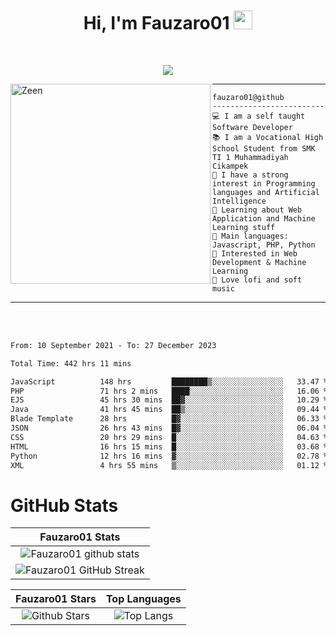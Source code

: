<h1 align="center">
Hi, I'm Fauzaro01
  <img src="https://media.giphy.com/media/hvRJCLFzcasrR4ia7z/giphy.gif" width="30"></h1>
<br/>

<p align="center">
  <a href="https://github.com/DenverCoder1/readme-typing-svg">
    <img src="https://readme-typing-svg.herokuapp.com?lines=Chill%20and%20Coding;Full+Stack+Web+Developer;Student;Software%20Develover;Always%20learning%20new%20things&center=true&width=380&height=45"></a>
</p>

<img align="left" src="https://media.tenor.com/LNrMsLTFICEAAAAi/elysia.gif" alt="Zeen" width="320" height="320" />
<hr>

```
fauzaro01@github
-------------------------
💻 I am a self taught Software Developer
📚 I am a Vocational High School Student from SMK TI 1 Muhammadiyah Cikampek
📝 I have a strong interest in Programming languages and Artificial Intelligence
🌱 Learning about Web Application and Machine Learning stuff
🌟 Main languages: Javascript, PHP, Python
🚩 Interested in Web Development & Machine Learning
🎵 Love lofi and soft music 
```

<hr>
<br>
<br>
<div align="left">
<!--START_SECTION:waka-->

```txt
From: 10 September 2021 - To: 27 December 2023

Total Time: 442 hrs 11 mins

JavaScript          148 hrs         ████████▒░░░░░░░░░░░░░░░░   33.47 %
PHP                 71 hrs 2 mins   ████░░░░░░░░░░░░░░░░░░░░░   16.06 %
EJS                 45 hrs 30 mins  ██▓░░░░░░░░░░░░░░░░░░░░░░   10.29 %
Java                41 hrs 45 mins  ██▒░░░░░░░░░░░░░░░░░░░░░░   09.44 %
Blade Template      28 hrs          █▓░░░░░░░░░░░░░░░░░░░░░░░   06.33 %
JSON                26 hrs 43 mins  █▓░░░░░░░░░░░░░░░░░░░░░░░   06.04 %
CSS                 20 hrs 29 mins  █░░░░░░░░░░░░░░░░░░░░░░░░   04.63 %
HTML                16 hrs 15 mins  █░░░░░░░░░░░░░░░░░░░░░░░░   03.68 %
Python              12 hrs 16 mins  ▓░░░░░░░░░░░░░░░░░░░░░░░░   02.78 %
XML                 4 hrs 55 mins   ▒░░░░░░░░░░░░░░░░░░░░░░░░   01.12 %
```

<!--END_SECTION:waka-->
</div>

# GitHub Stats

|                                                            Fauzaro01 Stats                                                            |
| :--------------------------------------------------------------------------------------------------------------------------------------------: |
|        ![Fauzaro01 github stats](https://github-readme-stats.vercel.app/api?username=Fauzaro01&show_icons=true&theme=algolia)        |
|              ![Fauzaro01 GitHub Streak](https://github-readme-streak-stats.herokuapp.com/?user=Fauzaro01&theme=algolia)              |

|                                                                                              Fauzaro01 Stars                                                                                              |                                                           Top Languages                                                           |
| :----------------------------------------------------------------------------------------------------------------------------------------------------------------------------------------------------------------: | :-------------------------------------------------------------------------------------------------------------------------------: |
| ![Github Stars](https://github-readme-stats.vercel.app/api?username=Fauzaro01&show_icons=true&locale=en&count_private=true&hide_rank=true&custom_title=My%20GitHub%20Stats&disable_animations=true&theme=algolia) | ![Top Langs](https://github-readme-stats.vercel.app/api/top-langs/?username=Fauzaro01&langs_count=8&theme=algolia&layout=compact) |

